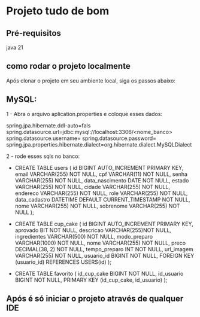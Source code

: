# Projeto tudo de bom

## Pré-requisitos
java 21

## como rodar o projeto localmente

Após clonar o projeto em seu ambiente local, siga os passos abaixo:

## MySQL:

1 - Abra o arquivo aplication.properties e coloque esses dados:

spring.jpa.hibernate.ddl-auto=fals
spring.datasource.url=jdbc:mysql://localhost:3306/<nome_banco>
spring.datasource.username=<usuario>
spring.datasource.password=<senha>
spring.jpa.properties.hibernate.dialect=org.hibernate.dialect.MySQLDialect

2 - rode esses sqls no banco:

- CREATE TABLE users (
id BIGINT AUTO_INCREMENT PRIMARY KEY,
email VARCHAR(255) NOT NULL,
cpf VARCHAR(11) NOT NULL,
senha VARCHAR(255) NOT NULL,
data_nascimento DATE NOT NULL,
estado VARCHAR(255) NOT NULL,
cidade VARCHAR(255) NOT NULL,
endereco VARCHAR(255) NOT NULL,
role VARCHAR(255) NOT NULL,
data_cadastro DATETIME DEFAULT CURRENT_TIMESTAMP NOT NULL,
nome VARCHAR(255) NOT NULL,
sobrenome VARCHAR(255) NOT NULL
);


- CREATE TABLE cup_cake (
id BIGINT AUTO_INCREMENT PRIMARY KEY,
aprovado BIT NOT NULL,
descricao VARCHAR(255)NOT NULL,
ingredientes VARCHAR(500) NOT NULL,
modo_preparo VARCHAR(1000) NOT NULL,
nome VARCHAR(255) NOT NULL,
preco DECIMAL(38, 2) NOT NULL,
tempo_preparo INT NOT NULL,
url_imagem VARCHAR(255) NOT NULL,
usuario_id BIGINT NOT NULL,
FOREIGN KEY (usuario_id) REFERENCES USERS(id)
);


- CREATE TABLE favorito (
id_cup_cake BIGINT NOT NULL,
id_usuario BIGINT NOT NULL,
PRIMARY KEY (id_cup_cake, id_usuario)
);

## Após é só iniciar o projeto através de qualquer IDE